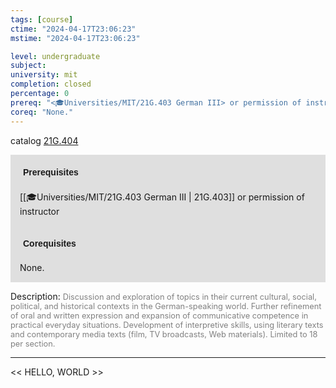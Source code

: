 ```yaml
---
tags: [course]
ctime: "2024-04-17T23:06:23"
mstime: "2024-04-17T23:06:23"

level: undergraduate
subject: 
university: mit
completion: closed
percentage: 0
prereq: "<🎓Universities/MIT/21G.403 German III> or permission of instructor"
coreq: "None."
---
```


catalog [21G.404](http://student.mit.edu/catalog/m21Ge.html#21G.404)

<span style="display: block; padding: 15px; background-color: rgb(100, 100, 100, 0.2);"><font id="m_prereq2192_0" style="display: block; font-family: Arial, sans-serif; font-weight: bold; padding: 5px">Prerequisites</font><br><span id="prereq2192_0">[[🎓Universities/MIT/21G.403 German III | 21G.403]] or permission of instructor</span></span>
<span style="display: block; padding: 15px; background-color: rgb(100, 100, 100, 0.2);"><font id="m_coreq2192_0" style="display: block; font-family: Arial, sans-serif; font-weight: bold; padding: 5px">Corequisites</font><br><span id="coreq2192_0">None.</span></span>

<font style="">Description:</font>
<font style="color: grey; font-size: 0.8rem;">Discussion and exploration of topics in their current cultural, social, political, and historical contexts in the German-speaking world. Further refinement of oral and written expression and expansion of communicative competence in practical everyday situations. Development of interpretive skills, using literary texts and contemporary media texts (film, TV broadcasts, Web materials). Limited to 18 per section.</font>



---

<< HELLO, WORLD >>
